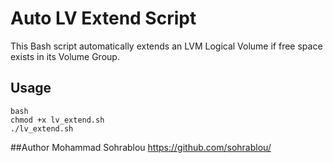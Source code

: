 # Auto LV Extend Script

This Bash script automatically extends an LVM Logical Volume if free space exists in its Volume Group.

## Usage
```
bash
chmod +x lv_extend.sh
./lv_extend.sh
```
##Author
Mohammad Sohrablou
https://github.com/sohrablou/
